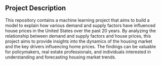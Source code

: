 ## **Project Description**
This repository contains a machine learning project that aims to build a model to explain how various demand and supply factors have influenced house prices in the United States over the past 20 years. By analyzing the relationship between demand and supply factors and house prices, this project aims to provide insights into the dynamics of the housing market and the key drivers influencing home prices. The findings can be valuable for policymakers, real estate professionals, and individuals interested in understanding and forecasting housing market trends.
